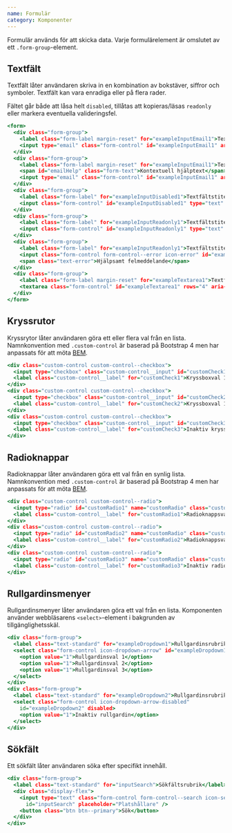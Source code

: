 ```yaml
---
name: Formulär
category: Komponenter
---
```


Formulär används för att skicka data. Varje formulärelement är omslutet av ett `.form-group`-element.

## Textfält
Textfält låter användaren skriva in en kombination av bokstäver, siffror och symboler. 
Textfält kan vara enradiga eller på flera rader.
 
Fältet går både att låsa helt `disabled`, tillåtas att kopieras/läsas `readonly` eller markera eventuella valideringsfel.
```input-simple.html
<form>
  <div class="form-group">
    <label class="form-label margin-reset" for="exampleInputEmail1">Textfältstitel</label>
    <input type="email" class="form-control" id="exampleInputEmail1" aria-describedby="emailHelp" placeholder="Platshållare">
  </div>
  <div class="form-group">
    <label class="form-label margin-reset" for="exampleInputEmail1">Textfältstitel</label>
    <span id="emailHelp" class="form-text">Kontextuell hjälptext</span>
    <input type="email" class="form-control" id="exampleInputEmail1" aria-describedby="emailHelp" placeholder="Platshållare">
  </div>
  <div class="form-group">
    <label class="form-label" for="exampleInputDisabled1">Textfältstitel</label>
    <input class="form-control" id="exampleInputDisabled1" type="text" placeholder="Inaktivt textfält" disabled>
  </div>
  <div class="form-group">
    <label class="form-label" for="exampleInputReadonly1">Textfältstitel</label>
    <input class="form-control" id="exampleInputReadonly1" type="text" value="Inaktivt textfält där texten kan kopieras men inte ändras" placeholder="Inaktivt textfält" readonly>
  </div>
  <div class="form-group">
    <label class="form-label" for="exampleInputReadonly1">Textfältstitel<span class="text-error">*</span></label>
    <input class="form-control form-control--error icon-error" id="exampleInputReadonly1" type="text" placeholder="">
    <span class="text-error">Hjälpsamt felmeddelande</span>
  </div>
  <div class="form-group">
    <label class="form-label margin-reset" for="exampleTextarea1">Textfältstitel</label>
    <textarea class="form-control" id="exampleTextarea1" rows="4" aria-describedby="textareaHelp" placeholder="Platshållare"></textarea>
  </div>
</form>
```

## Kryssrutor

Kryssrytor låter användaren göra ett eller flera val från en lista.
Namnkonvention med `.custom-control` är baserad på Bootstrap 4 men har anpassats för att möta [BEM](#konventioner).

```checkbox.html
<div class="custom-control custom-control--checkbox">
  <input type="checkbox" class="custom-control__input" id="customCheck1">
  <label class="custom-control__label" for="customCheck1">Kryssboxval 1</label>
</div>
<div class="custom-control custom-control--checkbox">
  <input type="checkbox" class="custom-control__input" id="customCheck2">
  <label class="custom-control__label" for="customCheck2">Kryssboxval 1</label>
</div>
<div class="custom-control custom-control--checkbox">
  <input type="checkbox" class="custom-control__input" id="customCheck3" disabled>
  <label class="custom-control__label" for="customCheck3">Inaktiv kryssbox</label>
</div>
```

## Radioknappar

Radioknappar låter användaren göra ett val från en synlig lista.
Namnkonvention med `.custom-control` är baserad på Bootstrap 4 men har anpassats för att möta [BEM](#konventioner).

```radio.html
<div class="custom-control custom-control--radio">
  <input type="radio" id="customRadio1" name="customRadio" class="custom-control__input">
  <label class="custom-control__label" for="customRadio1">Radioknappsval 1</label>
</div>
<div class="custom-control custom-control--radio">
  <input type="radio" id="customRadio2" name="customRadio" class="custom-control__input">
  <label class="custom-control__label" for="customRadio2">Radioknappsval 2</label>
</div>
<div class="custom-control custom-control--radio">
  <input type="radio" id="customRadio3" name="customRadio" class="custom-control__input" disabled>
  <label class="custom-control__label" for="customRadio3">Inaktiv radioknapp</label>
</div>
```

## Rullgardinsmenyer

Rullgardinsmenyer låter användaren göra ett val från en lista.
Komponenten använder webbläsarens `<select>`-element i bakgrunden av tillgänglighetsskäl.

```dropdown.html
<div class="form-group">
  <label class="text-standard" for="exampleDropdown1">Rullgardinsrubrik</label>
  <select class="form-control icon-dropdown-arrow" id="exampleDropdown1">
    <option value="1">Rullgardinsval 1</option>
    <option value="1">Rullgardinsval 2</option>
    <option value="1">Rullgardinsval 3</option>
  </select>
</div>
<div class="form-group">
  <label class="text-standard" for="exampleDropdown2">Rullgardinsrubrik</label>
  <select class="form-control icon-dropdown-arrow-disabled"
    id="exampleDropdown2" disabled>
    <option value="1">Inaktiv rullgardin</option>
  </select>
</div>
```

## Sökfält

Ett sökfält låter användaren söka efter specifikt innehåll.

```searchfield.html
<div class="form-group">
  <label class="text-standard" for="inputSearch">Sökfältsrubrik</label>
  <div class="display-flex">
    <input type="text" class="form-control form-control--search icon-search"
      id="inputSearch" placeholder="Platshållare" />
    <button class="btn btn--primary">Sök</button>
  </div>
</div>
```
